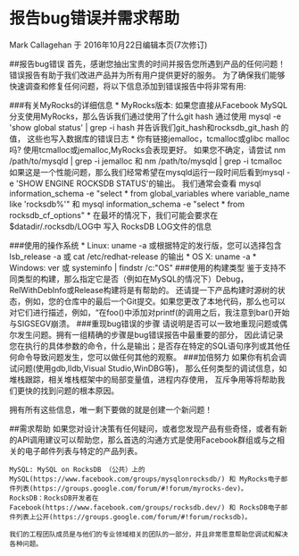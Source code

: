 # 报告bug错误并需求帮助
Mark Callagehan 于 2016年10月22日编辑本页(7次修订)

##报告bug错误
首先，感谢您抽出宝贵的时间并报告您所遇到产品的任何问题！错误报告有助于我们改进产品并为所有用户提供更好的服务。
为了确保我们能够快速调查和修复任何问题，将以下信息添加到错误报告中将非常有用:

###有关MyRocks的详细信息
    * MyRocks版本: 如果您直接从Facebook MySQL分支使用MyRocks，那么告诉我们通过使用了什么git hash 
      通过使用 mysql -e 'show global status' | grep -i hash 并告诉我们git_hash和rocksdb_git_hash 的值，
      这些也写入数据库的错误日志
    * 你有链接jemalloc，tcmalloc或glibc malloc吗? 使用tcmalloc或jemalloc,MyRocks会表现更好。
      如果您不确定，请尝试 nm /path/to/mysqld | grep -i jemalloc 和 nm /path/to/mysqld | grep -i tcmalloc
      如果这是一个性能问题，那么我们经常希望在mysqld运行一段时间后看到mysql -e 'SHOW ENGINE ROCKSDB STATUS'的输出。
      我们通常会查看 mysql information_schema -e "select * from global_variables where variable_name like 'rocksdb%'" 和 
      mysql information_schema -e "select * from rocksdb_cf_options"
    * 在最坏的情况下，我们可能会要求在$datadir/.rocksdb/LOG中 写入 RocksDB LOG文件的信息

###使用的操作系统
    * Linux: uname -a 或根据特定的发行版，您可以选择包含lsb_release -a 或 cat /etc/redhat-release 的输出
    * OS X: uname -a
    * Windows: ver 或 systeminfo | findstr /c:"OS"
###使用的构建类型
    鉴于支持不同类型的构建，那么指定它是否（例如在MySQL的情况下）Debug，RelWithDebInfo或Release构建将是有帮助的。
    还请提一下产品构建时源树的状态，例如，您的仓库中的最后一个Git提交。如果您更改了本地代码，那么也可以对它们进行描述，例如，“在foo()中添加对printf(的调用之后，我注意到bar()开始与SIGSEGV崩溃。
###重现bug错误的步骤
    请说明是否可以一致地重现问题或偶尔发生问题。拥有一组精确的步骤是bug错误报告中最重要的部分，
    因此请记录您在执行的具体参数的命令，什么是输出；是否存在特定的SQL语句序列或其他任何命令导致问题发生，您可以做任何其他的观察。
###加倍努力
    如果你有机会调试问题(使用gdb,lldb,Visual Studio,WinDBG等)，
    那么任何类型的调试信息，如堆栈跟踪，相关堆栈框架中的局部变量值，进程内存使用，
    互斥争用等将帮助我们更快的找到问题的根本原因。
    
  拥有所有这些信息，唯一剩下要做的就是创建一个新问题！

##需求帮助
    如果您对设计决策有任何疑问，或者您发现产品有些奇怪，或者有新的API调用建议可以帮助您，那么首选的沟通方式是使用Facebook群组或与之相关的电子邮件列表与特定的产品列表。
    
    MySQL: MySQL on RocksDB （公共）上的MySQL(https://www.facebook.com/groups/mysqlonrocksdb/) 和 MyRocks电子邮件列表(https://groups.google.com/forum/#!forum/myrocks-dev)。
    RocksDB：RocksDB开发者在Facebook(https://www.facebook.com/groups/rocksdb.dev/) 和 RocksDB电子邮件列表上公开(https://groups.google.com/forum/#!forum/rocksdb)。
    
    我们的工程团队成员是与他们的专业领域相关的团队的一部分，并且非常愿意帮助您调试和解决各种问题。